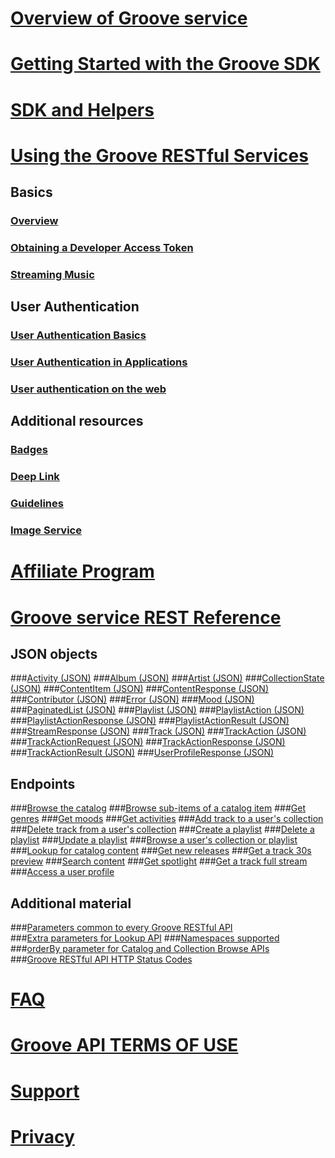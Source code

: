 # [Overview of Groove service](api-overview.md)
# [Getting Started with the Groove SDK](Getting-Started.md)  
# [SDK and Helpers](SDK-and-helpers/sdk-list.md)
# [Using the Groove RESTful Services](Using-the-Groove-RESTful-Services/overview.md)
## Basics
### [Overview](Using-the-Groove-RESTful-Services/overview.md)
### [Obtaining a Developer Access Token](Using-the-Groove-RESTful-Services/Obtaining-a-Developer-Access-Token.md)
### [Streaming Music](Using-the-Groove-RESTful-Services/Streaming-Music.md)

## User Authentication
### [User Authentication Basics](Using-the-Groove-RESTful-Services/User-Authentication.md)
### [User Authentication in Applications](Using-the-Groove-RESTful-Services/User-Authentication-in-Applications.md)
### [User authentication on the web](Using-the-Groove-RESTful-Services/User-Authentication-on-the-web.md)


## Additional resources
### [Badges](Using-the-Groove-RESTful-Services/Badges.md)
### [Deep Link](Using-the-Groove-RESTful-Services/Deep-link.md)
### [Guidelines](Using-the-Groove-RESTful-Services/Guidelines.md)
### [Image Service](Using-the-Groove-RESTful-Services/Image-Service.md)

# [Affiliate Program](http://aka.ms/MicrosoftAffiliates)
# [Groove service REST Reference](groove-service-rest-reference/overview.md)
## JSON objects
###[Activity (JSON)](Groove-service-REST-Reference/JSON-activity.md)
###[Album (JSON)](Groove-service-REST-Reference/JSON-Album.md)
###[Artist (JSON)](Groove-service-REST-Reference/JSON-Artist.md)
###[CollectionState (JSON)](Groove-service-REST-Reference/JSON-CollectionState.md)
###[ContentItem (JSON)](Groove-service-REST-Reference/JSON-ContentItem.md)
###[ContentResponse (JSON)](Groove-service-REST-Reference/JSON-ContentResponse.md)
###[Contributor (JSON)](Groove-service-REST-Reference/JSON-Contributor.md)
###[Error (JSON)](Groove-service-REST-Reference/JSON-Error.md)
###[Mood (JSON)](Groove-service-REST-Reference/JSON-mood.md)
###[PaginatedList (JSON)](Groove-service-REST-Reference/JSON-PaginatedList.md)
###[Playlist (JSON)](Groove-service-REST-Reference/JSON-Playlist.md)
###[PlaylistAction (JSON)](Groove-service-REST-Reference/JSON-PlaylistAction.md)
###[PlaylistActionResponse (JSON)](Groove-service-REST-Reference/JSON-PlaylistActionResponse.md)
###[PlaylistActionResult (JSON)](Groove-service-REST-Reference/JSON-PlaylistActionResult.md)
###[StreamResponse (JSON)](Groove-service-REST-Reference/JSON-StreamResponse.md)
###[Track (JSON)](Groove-service-REST-Reference/JSON-Track.md)
###[TrackAction (JSON)](Groove-service-REST-Reference/JSON-TrackAction.md)
###[TrackActionRequest (JSON)](Groove-service-REST-Reference/JSON-TrackActionRequest.md)
###[TrackActionResponse (JSON)](Groove-service-REST-Reference/JSON-TrackActionResponse.md)
###[TrackActionResult (JSON)](Groove-service-REST-Reference/JSON-TrackActionResult.md)
###[UserProfileResponse (JSON)](Groove-service-REST-Reference/JSON-UserProfileResponse.md)

## Endpoints
###[Browse the catalog](Groove-service-REST-Reference/uri-browse-catalog.md)
###[Browse sub-items of a catalog item](Groove-service-REST-Reference/uri-browse-sub-items.md)
###[Get genres](Groove-service-REST-Reference/uri-get-genres.md)
###[Get moods](Groove-service-REST-Reference/uri-get-moods.md) 
###[Get activities](Groove-service-REST-Reference/uri-get-activities.md) 
###[Add track to a user's collection](Groove-service-REST-Reference/uri-add-track-collection.md)
###[Delete track from a user's collection](Groove-service-REST-Reference/uri-delete-track-collection.md)
###[Create a playlist](Groove-service-REST-Reference/uri-create-playlist.md)
###[Delete a playlist](Groove-service-REST-Reference/uri-delete-playlist.md)
###[Update a playlist](Groove-service-REST-Reference/uri-update-playlist.md)
###[Browse a user's collection or playlist](Groove-service-REST-Reference/uri-browse-user-collection-playlist.md)
###[Lookup for catalog content](Groove-service-REST-Reference/uri-content-lookup.md)
###[Get new releases](Groove-service-REST-Reference/uri-get-new-releases.md)
###[Get a track 30s preview](Groove-service-REST-Reference/uri-get-preview.md)
###[Search content](Groove-service-REST-Reference/uri-search-content.md)
###[Get spotlight](Groove-service-REST-Reference/uri-get-spotlight.md)
###[Get a track full stream](Groove-service-REST-Reference/uri-get-stream.md)
###[Access a user profile](Groove-service-REST-Reference/uri-access-user-profile.md)


## Additional material
###[Parameters common to every Groove RESTful API](Groove-service-REST-Reference/Common-Parameters.md)  
###[Extra parameters for Lookup API](Groove-service-REST-Reference/Extras.md) 
###[Namespaces supported](Groove-service-REST-Reference/Namespace.md)  
###[orderBy parameter for Catalog and Collection Browse APIs](Groove-service-REST-Reference/OrderBy.md)  
###[Groove RESTful API HTTP Status Codes](Groove-service-REST-Reference/HTTP-Status-Codes.md)   

# [FAQ](faq.md)
# [Groove API TERMS OF USE](Groove-API-Terms-of-Use.md)
# [Support](Support.md)
# [Privacy](Privacy.md)

